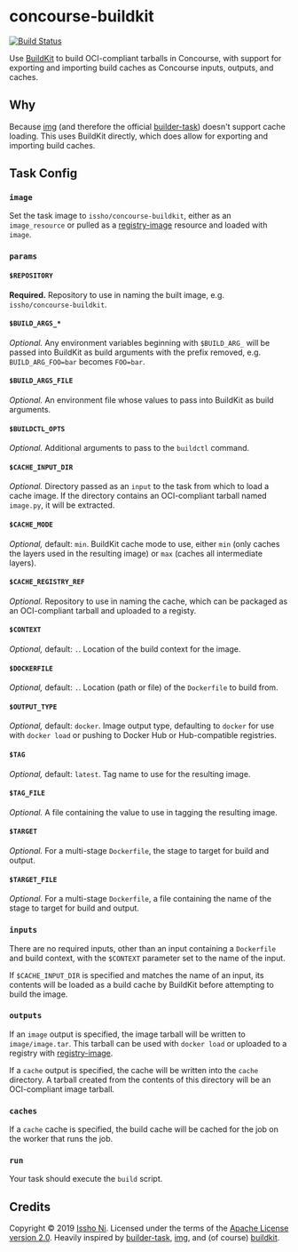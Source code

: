 # concourse-buildkit

[![Build Status](https://ci.issho-ni.co/api/v1/teams/main/pipelines/concourse-buildkit/badge)](https://ci.issho-ni.co/main/pipelines/concourse-buildkit)

Use [BuildKit][] to build OCI-compliant tarballs in Concourse, with support
for exporting and importing build caches as Concourse inputs, outputs, and
caches.

## Why

Because [img][] (and therefore the official [builder-task][]) doesn't support
cache loading. This uses BuildKit directly, which does allow for exporting
and importing build caches.

## Task Config

### `image`

Set the task image to `issho/concourse-buildkit`, either as an
`image_resource` or pulled as a [registry-image][] resource and loaded with
`image`.

### `params`

#### `$REPOSITORY`

**Required.** Repository to use in naming the built image, e.g.
`issho/concourse-buildkit`.

#### `$BUILD_ARGS_*`

_Optional._ Any environment variables beginning with `$BUILD_ARG_` will be
passed into BuildKit as build arguments with the prefix removed, e.g.
`BUILD_ARG_FOO=bar` becomes `FOO=bar`.

#### `$BUILD_ARGS_FILE`

_Optional._ An environment file whose values to pass into BuildKit as build
arguments.

#### `$BUILDCTL_OPTS`

_Optional._ Additional arguments to pass to the `buildctl` command.

#### `$CACHE_INPUT_DIR`

_Optional._ Directory passed as an `input` to the task from which to load a
cache image. If the directory contains an OCI-compliant tarball named
`image.py`, it will be extracted.

#### `$CACHE_MODE`

_Optional,_ default: `min`. BuildKit cache mode to use, either `min` (only
caches the layers used in the resulting image) or `max` (caches all
intermediate layers).

#### `$CACHE_REGISTRY_REF`

_Optional._ Repository to use in naming the cache, which can be packaged as
an OCI-compliant tarball and uploaded to a registy.

#### `$CONTEXT`

_Optional,_ default: `.`. Location of the build context for the image.

#### `$DOCKERFILE`

_Optional,_ default: `.`. Location (path or file) of the `Dockerfile` to
build from.

#### `$OUTPUT_TYPE`

_Optional,_ default: `docker`. Image output type, defaulting to `docker` for
use with `docker load` or pushing to Docker Hub or Hub-compatible registries.

#### `$TAG`

_Optional,_ default: `latest`. Tag name to use for the resulting image.

#### `$TAG_FILE`

_Optional._ A file containing the value to use in tagging the resulting
image.

#### `$TARGET`

_Optional._ For a multi-stage `Dockerfile`, the stage to target for build and
output.

#### `$TARGET_FILE`

_Optional._ For a multi-stage `Dockerfile`, a file containing the name of the
stage to target for build and output.

### `inputs`

There are no required inputs, other than an input containing a `Dockerfile`
and build context, with the `$CONTEXT` parameter set to the name of the
input.

If `$CACHE_INPUT_DIR` is specified and matches the name of an input, its
contents will be loaded as a build cache by BuildKit before attempting to
build the image.

### `outputs`

If an `image` output is specified, the image tarball will be written to
`image/image.tar`. This tarball can be used with `docker load` or uploaded to
a registry with [registry-image][].

If a `cache` output is specified, the cache will be written into the `cache`
directory. A tarball created from the contents of this directory will be an
OCI-compliant image tarball.

### `caches`

If a `cache` cache is specified, the build cache will be cached for the job
on the worker that runs the job.

### `run`

Your task should execute the `build` script.

## Credits

Copyright © 2019 [Issho Ni][]. Licensed under the terms of the [Apache
License version 2.0](LICENSE). Heavily inspired by [builder-task][], [img][],
and (of course) [buildkit][].

[builder-task]: https://github.com/concourse/builder-task
[buildkit]: https://github.com/moby/buildkit
[img]: https://github.com/genuinetools/img
[issho ni]: https://issho-ni.co
[registry-image]: https://github.com/concourse/registry-image-resource
